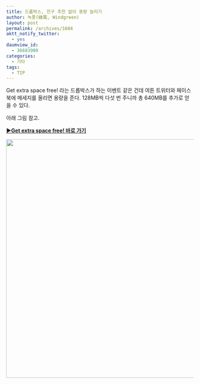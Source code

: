 ```yaml
---
title: 드롭박스, 친구 추천 없이 용량 늘리기
author: 녹풍(綠風, Windgreen)
layout: post
permalink: /archives/1684
aktt_notify_twitter:
  - yes
daumview_id:
  - 36683900
categories:
  - 기타
tags:
  - TIP
---
```

Get extra space free! 라는 드롭박스가 하는 이벤트 같은 건데 여튼 트위터와 페이스북에 메세지를 올리면 용량을 준다. 128MB씩 다섯 번 주니까 총 640MB를 추가로 얻을 수 있다.

아래 그림 참고.

**[▶Get extra space free! 바로 가기][1]**

<p style="text-align: center;">
  <img class="aligncenter" src="https://dl.dropbox.com/u/15546257/blog/mytory/dropbox-free-space.jpg" alt="" width="616" height="640" />
</p>

&nbsp;

 [1]: https://www.dropbox.com/free